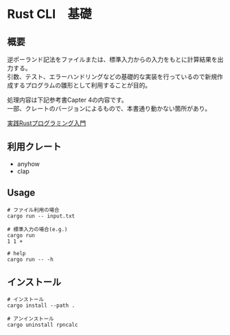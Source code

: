 # Rust CLI　基礎
## 概要
逆ポーランド記法をファイルまたは、標準入力からの入力をもとに計算結果を出力する。  
引数、テスト、エラーハンドリングなどの基礎的な実装を行っているので新規作成するプログラムの雛形として利用することが目的。

処理内容は下記参考書Capter 4の内容です。  
一部、クレートのバージョンによるもので、本書通り動かない箇所があり。

[実践Rustプログラミング入門](https://www.amazon.co.jp/%E5%AE%9F%E8%B7%B5Rust%E3%83%97%E3%83%AD%E3%82%B0%E3%83%A9%E3%83%9F%E3%83%B3%E3%82%B0%E5%85%A5%E9%96%80-%E5%88%9D%E7%94%B0-%E7%9B%B4%E4%B9%9F/dp/4798061700)

## 利用クレート
- anyhow
- clap

## Usage
```
# ファイル利用の場合
cargo run -- input.txt

# 標準入力の場合(e.g.)
cargo run
1 1 +

# help
cargo run -- -h
```

## インストール
```
# インストール
cargo install --path .

# アンインストール
cargo uninstall rpncalc
```
